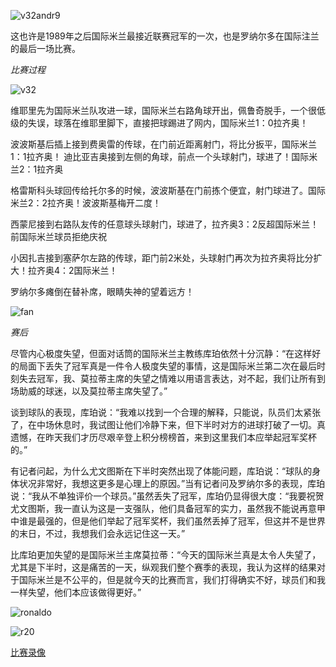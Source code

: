 ![v32andr9](http://interserverimage.b0.upaiyun.com/2002/v32andr9.jpg_640)

这也许是1989年之后国际米兰最接近联赛冠军的一次，也是罗纳尔多在国际注兰的最后一场比赛。

_比赛过程_

![v32](http://interserverimage.b0.upaiyun.com/2002/v32.jpg_640)

维耶里先为国际米兰队攻进一球，国际米兰右路角球开出，佩鲁奇脱手，一个很低级的失误，球落在维耶里脚下，直接把球踢进了网内，国际米兰1：0拉齐奥！

波波斯基后插上接到费奥雷的传球，在门前近距离射门，将比分扳平，国际米兰1：1拉齐奥！
迪比亚吉奥接到左侧的角球，前点一个头球射门，球进了！国际米兰2：1拉齐奥

格雷斯科头球回传给托尔多的时候，波波斯基在门前拣个便宜，射门球进了。国际米兰2：2拉齐奥！波波斯基梅开二度！

西蒙尼接到右路队友传的任意球头球射门，球进了，拉齐奥3：2反超国际米兰！前国际米兰球员拒绝庆祝

小因扎吉接到塞萨尔左路的传球，距门前2米处，头球射门再次为拉齐奥将比分扩大！拉齐奥4：2国际米兰！

罗纳尔多瘫倒在替补席，眼睛失神的望着远方！

![fan](http://interserverimage.b0.upaiyun.com/2002/fan.jpg_640)

_赛后_

尽管内心极度失望，但面对话筒的国际米兰主教练库珀依然十分沉静：“在这样好的局面下丢失了冠军真是一件令人极度失望的事情，这是国际米兰第二次在最后时刻失去冠军，我、莫拉蒂主席的失望之情难以用语言表达，对不起，我们让所有到场助威的球迷，以及莫拉蒂主席失望了。”

谈到球队的表现，库珀说：“我难以找到一个合理的解释，只能说，队员们太紧张了，在中场休息时，我试图让他们冷静下来，但下半时对方的进球打破了一切。真遗憾，在昨天我们才历尽艰辛登上积分榜榜首，来到这里我们本应举起冠军奖杯的。”

有记者问起，为什么尤文图斯在下半时突然出现了体能问题，库珀说：“球队的身体状况非常好，我想这更多是心理上的原因。”当有记者问及罗纳尔多的表现，库珀说：“我从不单独评价一个球员。”虽然丢失了冠军，库珀仍显得很大度：“我要祝贺尤文图斯，我一直认为这是一支强队，他们具备冠军的实力，虽然我不能说再意甲中谁是最强的，但是他们举起了冠军奖杯，我们虽然丢掉了冠军，但这并不是世界的末日，不过，我想我们会永远记住这一天。”

比库珀更加失望的是国际米兰主席莫拉蒂：“今天的国际米兰真是太令人失望了，尤其是下半时，这是痛苦的一天，纵观我们整个赛季的表现，我认为这样的结果对于国际米兰是不公平的，但是就今天的比赛而言，我们打得确实不好，球员们和我一样失望，他们本应该做得更好。”

![ronaldo](http://interserverimage.b0.upaiyun.com/2002/ronaldo.jpg_640)

![r20](http://interserverimage.b0.upaiyun.com/2002/r20.jpg_640)

[比赛录像](http://v.youku.com/v_show/id_XMjMzMjc3MTEy.html)




